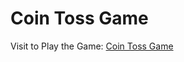 # Coin Toss Game

Visit to Play the Game: [Coin Toss Game](https://subhajitbaidya.github.io/coin-toss/)